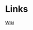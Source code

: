 <!-- TITLE: libsev -->
<!-- SUBTITLE: Simple Event Loop -->

# Links
[Wiki](https://libsev.no-break.space)